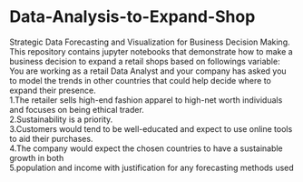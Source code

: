 # Data-Analysis-to-Expand-Shop
Strategic Data Forecasting and Visualization for Business Decision Making. 
<br>
This repository contains jupyter notebooks that demonstrate how to make a business decision to expand a retail shops based on followings variable:
You are working as a retail Data Analyst and your company has asked you to model the 
trends in other countries that could help decide where to expand their presence. 
<br>
1.The retailer sells high-end fashion apparel to high-net worth individuals and focuses on
being ethical trader. 
<br>
2.Sustainability is a priority. 
<br>
3.Customers would tend to be well-educated and expect to use online tools to aid their 
purchases.
<br>
4.The company would expect the chosen countries to have a sustainable growth in both 
<br>
5.population and income with justification for any forecasting methods used
